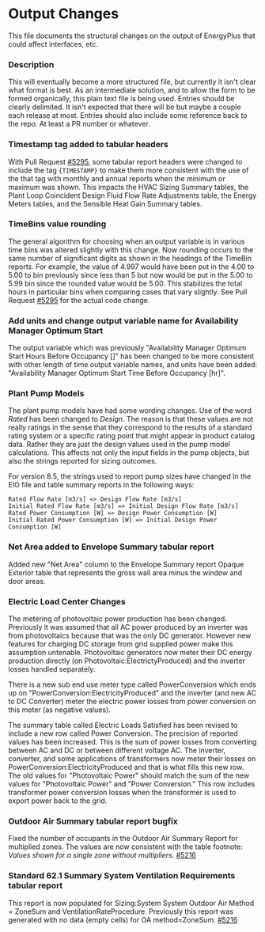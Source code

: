 Output Changes
==============

This file documents the structural changes on the output of EnergyPlus that could affect interfaces, etc.

### Description

This will eventually become a more structured file, but currently it isn't clear what format is best. As an intermediate solution, and to allow the form to be formed organically, this plain text file is being used. Entries should be clearly delimited.  It isn't expected that there will be but maybe a couple each release at most. Entries should also include some reference back to the repo.  At least a PR number or whatever.

### Timestamp tag added to tabular headers

With Pull Request [#5295](https://github.com/NREL/EnergyPlus/pull/5295), some tabular report headers were changed to include the tag ```{TIMESTAMP}``` to make them more consistent with the use of the that tag with monthly and annual reports when the minimum or maximum was shown. This impacts the HVAC Sizing Summary tables, the Plant Loop Coincident Design Fluid Flow Rate Adjustments table,  the Energy Meters tables, and the Sensible Heat Gain Summary tables.

### TimeBins value rounding

The general algorithm for choosing when an output variable is in various time bins was altered slightly with this change. Now rounding occurs to the same number of significant digits as shown in the headings of the TimeBin reports. For example, the value of 4.997 would have been put in the 4.00 to 5.00 to  bin previously since less than 5 but now would be put in the 5.00 to 5.99 bin since the rounded value would be 5.00.  This stabilizes the total hours in particular bins when comparing cases that vary slightly. See Pull Request [#5295](https://github.com/NREL/EnergyPlus/pull/5295) for the actual code change.

### Add units and change output variable name for Availability Manager Optimum Start

The output variable which was previously "Availability Manager Optimum Start Hours Before Occupancy []" has been changed to be more consistent with other length of time output variable names, and units have been added:
"Availability Manager Optimum Start Time Before Occupancy [hr]".

### Plant Pump Models

The plant pump models have had some wording changes.  Use of the word *Rated* has been changed to *Design*. The reason is that these values are not really ratings in the sense that they correspond to the results of a standard rating system or a specific rating point that might appear in product catalog data.  Rather they are just the design values used in the pump model calculations.  This affects not only the input fields in the pump objects, but also the strings reported for sizing outcomes.

For version 8.5, the strings used to report pump sizes have changed In the EIO file and table summary reports in the following ways:

    Rated Flow Rate [m3/s] => Design Flow Rate [m3/s]
    Initial Rated Flow Rate [m3/s] => Initial Design Flow Rate [m3/s]
    Rated Power Consumption [W] => Design Power Consumption [W]
    Initial Rated Power Consumption [W] => Initial Design Power Consumption [W]

### Net Area added to Envelope Summary tabular report

Added new "Net Area" column to the Envelope Summary report Opaque Exterior table that represents the gross wall area minus the window and door areas.

### Electric Load Center Changes

The metering of photovoltaic power production has been changed.  Previously it was assumed that all AC power produced by an inverter was from photovoltaics because that was the only DC generator.  However new features for charging DC storage from grid supplied power make this assumption untenable.  Photovoltaic generators now meter their DC energy production directly (on Photovoltaic:ElectrictyProduced) and the inverter losses handled separately.  

There is a new sub end use meter type called PowerConversion which ends up on "PowerConversion:ElectricityProduced" and the inverter (and new AC to DC Converter) meter the electric power losses from power conversion on this meter (as negative values). 

The summary table called Electric Loads Satisfied has been revised to include a new row called Power Conversion. The precision of reported values has been increased. This is the sum of power losses from converting between AC and DC or between different voltage AC.  The inverter, converter, and some applications of transformers now meter their losses on PowerConversion:ElectricityProduced and that is what fills this new row.  The old values for "Photovoltaic Power" should match the sum of the new values for "Photovoltaic Power" and "Power Conversion."  This row includes transformer power conversion losses when the transformer is used to export power back to the grid. 

### Outdoor Air Summary tabular report bugfix ###
Fixed the number of occupants in the Outdoor Air Summary Report for multiplied zones. The values are now consistent with the table footnote: *Values shown for a single zone without multipliers*. [#5216](https://github.com/NREL/EnergyPlus/pull/5216)

### Standard 62.1 Summary System Ventilation Requirements tabular report ### 
This report is now populated for Sizing:System System Outdoor Air Method = ZoneSum and VentilationRateProcedure. Previously this report was generated with no data (empty cells) for OA method=ZoneSum. [#5216](https://github.com/NREL/EnergyPlus/pull/5216)